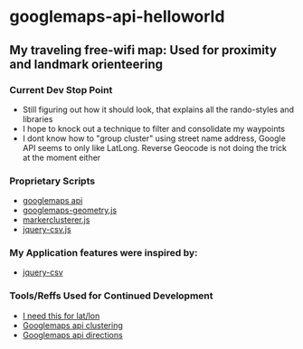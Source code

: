 # googlemaps-api-helloworld

## My traveling free-wifi map: Used for proximity and landmark orienteering

### Current Dev Stop Point

* Still figuring out how it should look, that explains all the rando-styles and libraries
* I hope to knock out a technique to filter and consolidate my waypoints
* I dont know how to "group cluster" using street name address, Google API seems to only like LatLong. Reverse Geocode is not doing the trick at the moment either

### Proprietary Scripts

* [googlemaps api](https://github.com/googlemaps/)
* [googlemaps-geometry.js](https://developers.google.com/maps/)
* [markerclusterer.js](https://github.com/googlemaps/v3-utility-library/blob/master/markerclusterer/src/markerclusterer.js)
* [jquery-csv.js](https://github.com/evanplaice/jquery-csv/)

### My Application features were inspired by:

* [jquery-csv](https://github.com/evanplaice/jquery-csv/)

### Tools/Reffs Used for Continued Development

* [I need this for lat/lon](http://www.latlong.net/convert-address-to-lat-long.html)
* [Googlemaps api clustering](https://developers.google.com/maps/documentation/javascript/marker-clustering)
* [Googlemaps api directions](https://developers.google.com/maps/documentation/javascript/examples/directions-panel)
